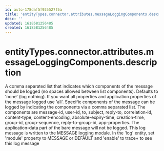 ```yaml
---
id: auto-178daf5f925527f5a
title: 'entityTypes.connector.attributes.messageLoggingComponents.description'
desc: ''
updated: 1618581256485
created: 1618581256485
---
```

# entityTypes.connector.attributes.messageLoggingComponents.description

A comma separated list that indicates which components of the message should be logged (no spaces allowed between list components). Defaults to &#39;none&#39; (log nothing). If you want all properties and application properties of the message logged use &#39;all&#39;. Specific components of the message can be logged by indicating the components via a comma separated list. The components are message-id, user-id, to, subject, reply-to, correlation-id, content-type, content-encoding, absolute-expiry-time, creation-time, group-id, group-sequence, reply-to-group-id, app-properties. The application-data part of the bare message will not be logged. This log message is written to the MESSAGE logging module. In the &#39;log&#39; entity, set &#39;module&#39; property to MESSAGE or DEFAULT and &#39;enable&#39; to trace+ to see this log message